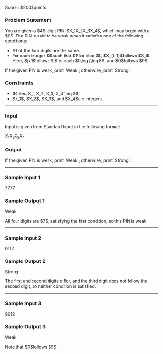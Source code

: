 
<div>

<span>

<span>

<p>
Score : $200$points
</p>

<div>

<section>

### **Problem Statement**

<p>
You are given a $4$-digit PIN: $X_1X_2X_3X_4$, which may begin with a $0$.
The PIN is said to be weak when it satisfies one of the following conditions:
</p>

<ul>

<li>
All of the four digits are the same.
</li>

<li>
For each integer $i$such that $1\leq i\leq 3$, $X_{i+1}$follows $X_i$. Here, $j+1$follows $j$for each $0\leq j\leq 8$, and $0$follows $9$.
</li>

</ul>

<p>
If the given PIN is weak, print `Weak`; otherwise, print `Strong`.
</p>

</section>

</div>

<div>

<section>

### **Constraints**

<ul>

<li>
$0 \leq X_1, X_2, X_3, X_4 \leq 9$
</li>

<li>
$X_1$, $X_2$, $X_3$, and $X_4$are integers.
</li>

</ul>

</section>

</div>

---

<div>

<div>

<section>

### **Input**

<p>
Input is given from Standard Input in the following format:
</p>

<div>

$X_1X_2X_3X_4$
</div>

</section>

</div>

<div>

<section>

### **Output**

<p>
If the given PIN is weak, print `Weak`; otherwise, print `Strong`.
</p>

</section>

</div>

</div>

---

<div>

<section>

### **Sample Input 1**

<div>

7777

</div>

</section>

</div>

<div>

<section>

### **Sample Output 1**

<div>

Weak

</div>

<p>
All four digits are $7$, satisfying the first condition, so this PIN is weak.
</p>

</section>

</div>

---

<div>

<section>

### **Sample Input 2**

<div>

0112

</div>

</section>

</div>

<div>

<section>

### **Sample Output 2**

<div>

Strong

</div>

<p>
The first and second digits differ, and the third digit does not follow the second digit, so neither condition is satisfied.
</p>

</section>

</div>

---

<div>

<section>

### **Sample Input 3**

<div>

9012

</div>

</section>

</div>

<div>

<section>

### **Sample Output 3**

<div>

Weak

</div>

<p>
Note that $0$follows $9$.
</p>

</section>

</div>

</span>

</span>

</div>
